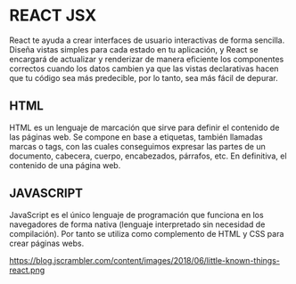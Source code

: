 # REACT JSX
React te ayuda a crear interfaces de usuario interactivas de forma sencilla. Diseña vistas simples para cada estado en tu aplicación, y React se encargará de actualizar y renderizar de manera eficiente los componentes correctos cuando los datos cambien ya que las vistas declarativas hacen que tu código sea más predecible, por lo tanto, sea más fácil de depurar.

## HTML
HTML es un lenguaje de marcación que sirve para definir el contenido de las páginas web. Se compone en base a etiquetas, también llamadas marcas o tags, con las cuales conseguimos expresar las partes de un documento, cabecera, cuerpo, encabezados, párrafos, etc. En definitiva, el contenido de una página web.

## JAVASCRIPT
JavaScript es el único lenguaje de programación que funciona en los navegadores de forma nativa (lenguaje interpretado sin necesidad de compilación). Por tanto se utiliza como complemento de HTML y CSS para crear páginas webs.

https://blog.jscrambler.com/content/images/2018/06/little-known-things-react.png


